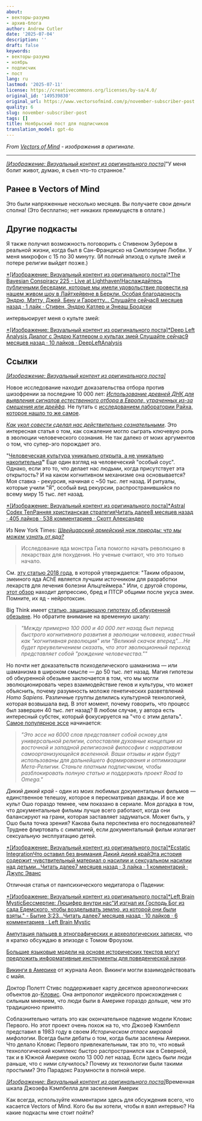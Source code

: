 ```yaml
---
about:
- векторы-разума
- архив-блога
author: Andrew Cutler
date: '2025-07-04'
description: ''
draft: false
keywords:
- векторы-разума
- ноябрь
- подписчик
- пост
lang: ru
lastmod: '2025-07-11'
license: https://creativecommons.org/licenses/by-sa/4.0/
original_id: '149539830'
original_url: https://www.vectorsofmind.com/p/november-subscriber-post
quality: 6
slug: november-subscriber-post
tags: []
title: Ноябрьский пост для подписчиков
translation_model: gpt-4o
---
```


*From [Vectors of Mind](https://www.vectorsofmind.com/p/november-subscriber-post) - изображения в оригинале.*

---

[*[Изображение: Визуальный контент из оригинального поста]*](https://substackcdn.com/image/fetch/$s_!bIyb!,f_auto,q_auto:good,fl_progressive:steep/https%3A%2F%2Fsubstack-post-media.s3.amazonaws.com%2Fpublic%2Fimages%2F2593f454-5833-42f1-90da-7de503a4ce14_626x621.png)"У меня болит живот, думаю, я съел что-то странное."

## Ранее в Vectors of Mind

Это были напряженные несколько месяцев. Вы получаете свои деньги сполна! (Это бесплатно; нет никаких преимуществ в оплате.)

## Другие подкасты

Я также получил возможность поговорить с Стивеном Зубером в реальной жизни, когда был в Сан-Франциско на Симпозиуме Любви. У меня микрофон с 15 по 30 минуту. (И полный эпизод о культе змей и потере религии выйдет позже.)

[*[Изображение: Визуальный контент из оригинального поста]*The Bayesian Conspiracy 225 - Live at Lighthaven!Наслаждайтесь публичными беседами, которые мы имели удовольствие провести на нашем живом шоу в Лайтхейвене в Беркли. Особая благодарность Эндрю, Мэтту, Джей, Бену и Гарретту… Слушайте сейчас8 месяцев назад · 1 лайк · Стивен, Эндрю Катлер и Энеаш Бродски](https://thebayesianconspiracy.substack.com/p/225-live-at-lighthaven)

интервьюирует меня о культе змей:

[*[Изображение: Визуальный контент из оригинального поста]*Deep Left Analysis Диалог с Эндрю Катлером о культах змей Слушайте сейчас9 месяцев назад · 10 лайков · DeepLeftAnalysis](https://deepleft.substack.com/p/dialogue-with-andrew-cutler-on-snake)

## Ссылки

[*[Изображение: Визуальный контент из оригинального поста]*](https://substackcdn.com/image/fetch/$s_!95Qh!,f_auto,q_auto:good,fl_progressive:steep/https%3A%2F%2Fsubstack-post-media.s3.amazonaws.com%2Fpublic%2Fimages%2F95174c6a-d1fa-43d9-9f5d-dd0b08a38e1d_1344x896.png)

Новое исследование находит доказательства отбора против шизофрении за последние 10 000 лет: _[Использование древней ДНК для выявления сигналов естественного отбора в Европе, утраченных из-за смешения или дрейфа](https://www.nature.com/articles/s41467-024-53852-8)._ Не путать с [исследованием лаборатории Райха, которое нашло то же самое](https://www.vectorsofmind.com/i/148733976/new-findings-on-human-adaptation).

_[Как укол совести сделал нас действительно сознательными](https://www.blogs.uni-mainz.de/fb05philosophie/files/2013/04/Frith_Metzinger_Regret_2016_penultimate.pdf)_. Это интересная статья о том, как сожаление могло сыграть ключевую роль в эволюции человеческого сознания. Не так далеко от моих аргументов о том, что супер-эго порождает эго.

"[Человеческая культура уникально открыта, а не уникально накопительна](https://www.nature.com/articles/s41562-024-02035-y)**"** Еще один взгляд на человеческий "особый соус". Однако, если это то, что делает нас людьми, когда присутствует эта открытость? И на каком когнитивном механизме она основывается? Моя ставка - рекурсия, начиная с ~50 тыс. лет назад. И ритуалы, которые учили "Я", особый вид рекурсии, распространившийся по всему миру 15 тыс. лет назад.

[*[Изображение: Визуальный контент из оригинального поста]*Astral Codex TenРанняя христианская стратегияЧитать далее8 месяцев назад · 405 лайков · 538 комментариев · Скотт Александер](https://www.astralcodexten.com/p/the-early-christian-strategy)

Из New York Times: _[Швейцарский армейский нож природы: что мы можем узнать от яда?](https://www.nytimes.com/2024/11/13/magazine/venom-animals-drugs-ozempic.html)_

> Исследование яда монстра Гила помогло начать революцию в лекарствах для похудения. Но ученые считают, что это только начало.

См. [эту статью 2018 года](https://pmc.ncbi.nlm.nih.gov/articles/PMC6118079/#:~:text=Therefore%2C%20snake%20venom%20AChE%20is,to%20the%20synapses%20\(18\).), в которой утверждается: "Таким образом, змеиного яда AChE является лучшим источником для разработки лекарств для лечения болезни Альцгеймера." Или, с другой стороны, [этот обзор](https://pmc.ncbi.nlm.nih.gov/articles/PMC7705584/) находит депрессию, бред и ПТСР общими после укуса змеи. Помните, их яд - нейротоксин.

Big Think имеет [статью, защищающую гипотезу об обкуренной обезьяне](https://bigthink.com/the-past/a-new-spin-on-the-stoned-ape-hypothesis/). Но обратите внимание на временную шкалу:

> _"Между примерно 100 000 и 40 000 лет назад был период быстрого когнитивного развития в эволюции человека, известный как "когнитивная революция" или "Великий скачок вперед".…Не будет преувеличением сказать, что этот эволюционный переход представляет собой "рождение человечества.""_

Но почти нет доказательств психоделического шаманизма — или шаманизма в широком смысле — до 50 тыс. лет назад. Магия гипотезы об обкуренной обезьяне заключается в том, что мы могли эволюционировать через взаимодействие генов и культуры, что может объяснить, почему разумность моложе генетических разветвлений _Homo Sapiens_. Различные группы делились культурной технологией, которая возвышала вид. В этот момент, почему говорить, что процесс был завершен 40 тыс. лет назад? В любом случае, у автора есть интересный субстек, который фокусируется на "что с этим делать". [Самое популярное эссе](https://roadtoomega.substack.com/p/constructing-the-meta-religion-mapping) начинается:

> _"Это эссе на 6000 слов представляет собой основу для универсальной религии, сопоставляя духовные концепции из восточной и западной религиозной философии с нарративом самоорганизующейся вселенной. Ваши отзывы и идеи будут использованы для дальнейшего формирования и оптимизации Мета-Религии. Станьте платным подписчиком, чтобы разблокировать полную статью и поддержать проект Road to Omega."_

 _Дикий дикий край_ - один из моих любимых документальных фильмов — единственное телешоу, которое я пересматривал дважды. И все же культ Ошо гораздо темнее, чем показано в сериале. Моя догадка в том, что документальные фильмы лучше всего работают, когда они балансируют на грани, которая заставляет задуматься. Может быть, у Ошо была точка зрения? Какова была перспектива его последователей? Труднее флиртовать с симпатией, если документальный фильм излагает сексуальную эксплуатацию детей.

[*[Изображение: Визуальный контент из оригинального поста]*Ecstatic IntegrationЧто оставил без внимания Дикий дикий крайЭта история содержит чувствительный материал о насилии и сексуальном насилии над детьми…Читать далее7 месяцев назад · 3 лайка · 1 комментарий · Джулс Эванс](https://www.ecstaticintegration.org/p/what-wild-wild-country-left-out)

Отличная статья от панпсихического медитатора о Падении:

[*[Изображение: Визуальный контент из оригинального поста]*Left Brain MysticБессмертие: Люцифер внутри нас"И изгнал их Господь Бог из сада Едемского, чтобы возделывать землю, из которой они были взяты." - Бытие 3:23…Читать далее7 месяцев назад · 10 лайков · 6 комментариев · Left Brain Mystic](https://leftbrainmystic.substack.com/p/immortality-lucifer-within-us)

[Ампутация пальцев в этнографических и археологических записях](https://academic.oup.com/edited-volume/54436/chapter-abstract/481659639?redirectedFrom=fulltext&login=false), что я кратко обсуждаю в эпизоде с Томом Фроузом.

[Большие языковые модели на основе исторических текстов могут предложить информативные инструменты для поведенческой науки](https://www.pnas.org/doi/10.1073/pnas.2407639121#bibliography).

[Викинги в Америке](https://aeon.co/essays/did-indigenous-americans-and-vikings-trade-in-the-year-1000) от журнала Aeon. Викинги могли взаимодействовать с майя.

Доктор Полетт Стивс поддерживает карту десятков археологических объектов до-[Кловис](https://en.wikipedia.org/wiki/Clovis_culture). Она антрополог индейского происхождения с сильным мнением, что люди были в Америке гораздо дольше, чем это традиционно принято.

Соблазнительно читать это как окончательное падение модели Кловис Первого. Но этот проект очень похож на то, что Джозеф Кэмпбелл представил в 1983 году в своем _Историческом атласе мировой мифологии_. Всегда были дебаты о том, когда были заселены Америки. Что делало Кловис Первого привлекательным, так это то, что новый технологический комплекс быстро распространился как в Северной, так и в Южной Америке около 13 000 лет назад. Если здесь были люди раньше, что с ними случилось? Почему их технологии были такими простыми? Это Парадокс Разумности в полной мере.

[*[Изображение: Визуальный контент из оригинального поста]*](https://substackcdn.com/image/fetch/$s_!bElE!,f_auto,q_auto:good,fl_progressive:steep/https%3A%2F%2Fsubstack-post-media.s3.amazonaws.com%2Fpublic%2Fimages%2Fc2b7320b-ee1c-447b-bed8-513fa7c80299_936x1122.png)Временная шкала Джозефа Кэмпбелла для заселения Америк

Как всегда, используйте комментарии здесь для обсуждения всего, что касается Vectors of Mind. Кого бы вы хотели, чтобы я взял интервью? На какие подкасты мне стоит пойти?